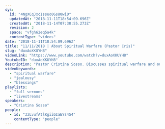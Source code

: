 ```yaml
---
sys:
  id: "4NgXCqJxcIssuo0Gs80wi0"
  updatedAt: "2018-11-11T18:54:09.696Z"
  createdAt: "2018-11-14T07:30:55.273Z"
  revision: 2
  space: "vfgh62eq5a4k"
  contentType: "videos"
date: "2018-11-11T18:54:09.696Z"
title: "11/11/2018 | About Spiritual Warfare (Pastor Cris)"
slug: "duxAoXKUYH8"
videoLink: "https://www.youtube.com/watch?v=duxAoXKUYH8"
YoutubeID: "duxAoXKUYH8"
description: "Pastor Cristina Sosso. Discusses spiritual warfare and our role as believers among other topics."
videoKeywords:
  - "spiritual warfare"
  - "jealousy"
  - "blessings"
playlists:
  - "full sermons"
  - "livestreams"
speakers:
  - "Cristina Sosso"
people:
  - id: "3zLvufAtlKgiiGIaEYs4S4"
    contentType: "people"
---
```

